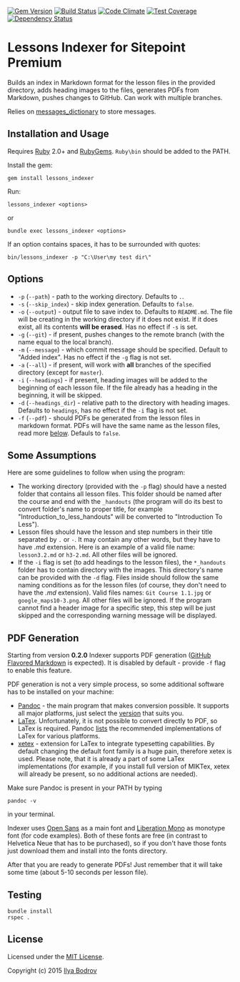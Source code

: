 [![Gem Version](https://badge.fury.io/rb/lessons_indexer.svg)](http://badge.fury.io/rb/lessons_indexer)
[![Build Status](https://travis-ci.org/bodrovis/lessons_indexer.svg?branch=master)](https://travis-ci.org/bodrovis/lessons_indexer)
[![Code Climate](https://codeclimate.com/github/bodrovis/lessons_indexer/badges/gpa.svg)](https://codeclimate.com/github/bodrovis/lessons_indexer)
[![Test Coverage](https://codeclimate.com/github/bodrovis/lessons_indexer/badges/coverage.svg)](https://codeclimate.com/github/bodrovis/lessons_indexer/coverage)
[![Dependency Status](https://gemnasium.com/bodrovis/lessons_indexer.svg)](https://gemnasium.com/bodrovis/lessons_indexer)
# Lessons Indexer for Sitepoint Premium

Builds an index in Markdown format for the lesson files in the provided directory, adds heading images to the files, generates PDFs from Markdown, pushes changes to GitHub. Can work with multiple branches.

Relies on [messages_dictionary](https://github.com/bodrovis-learning/messages_dictionary) to store messages.

## Installation and Usage

Requires [Ruby](https://www.ruby-lang.org) 2.0+ and [RubyGems](https://rubygems.org/). `Ruby\bin` should be added
to the PATH.

Install the gem:

```
gem install lessons_indexer
```

Run:

```
lessons_indexer <options>
```

or 

```
bundle exec lessons_indexer <options>
```

If an option contains spaces, it has to be surrounded with quotes:

```
bin/lessons_indexer -p "C:\User\my test dir\"
```

## Options

* `-p` (`--path`) - path to the working directory. Defaults to `.`.
* `-s` (`--skip_index`) - skip index generation. Defaults to `false`.
* `-o` (`--output`) - output file to save index to. Defaults to `README.md`. The file will be creating in the working
directory if it does not exist. If it does exist, all its contents **will be erased**. Has no effect if `-s` is set.
* `-g` (`--git`) - if present, pushes changes to the remote branch (with the name equal to the local branch).
* `-m` (`--message`) - which commit message should be specified. Default to "Added index". Has no effect if the `-g` flag
is not set.
* `-a` (`--all`) - if present, will work with **all** branches of the specified directory (except for `master`).
* `-i` (`--headings`) - if present, heading images will be added to the beginning of each lesson file. If the file already
has a heading in the beginning, it will be skipped.
* `-d` (`--headings_dir`) - relative path to the directory with heading images.
Defaults to `headings`, has no effect if the `-i` flag is not set.
* `-f` (`--pdf`) - should PDFs be generated from the lesson files in markdown format. PDFs will have the same name as the
lesson files, read more [below](#pdf-generation). Defauls to `false`.

## Some Assumptions

Here are some guidelines to follow when using the program:

* The working directory (provided with the `-p` flag) should have a nested folder that contains all lesson files. This folder should be named after
the course and end with the `_handouts` (the program will do its best to convert folder's name to proper title, for example "Introduction_to_less_handouts" will
be converted to "Introduction To Less").
* Lesson files should have the lesson and step numbers in their title separated by `.` or `-`. It may contain any other
words, but they have to have *.md* extension. Here is an example of a valid file name: `lesson3.2.md` or `h3-2.md`. All other
files will be ignored.
* If the `-i` flag is set (to add headings to the lesson files), the `*_handouts` folder has to contain directory with the images.
This directory's name can be provided with the `-d` flag. Files inside should follow the same naming conditions as for the lesson
files (of course, they don't need to have the *.md* extension). Valid files names: `Git Course 1.1.jpg` or `google_maps10-3.png`.
All other files will be ignored. If the program cannot find a header image for a specific step,
this step will be just skipped and the corresponding warning message will be displayed.

## PDF Generation

Starting from version **0.2.0** Indexer supports PDF generation ([GitHub Flavored Markdown](https://help.github.com/articles/github-flavored-markdown/) is expected). It is disabled by default - provide `-f` flag to enable this feature.

PDF generation is not a very simple process, so some additional software has to be installed on your machine:

* [Pandoc](http://pandoc.org/) - the main program that makes conversion possible. It supports all major platforms, just select the [version](http://pandoc.org/installing.html) that suits you.
* [LaTex](http://www.latex-project.org/). Unfortunately, it is not possible to convert directly to PDF, so LaTex is required. Pandoc [lists](http://pandoc.org/installing.html) the recommended
implementations of LaTex for various platforms.
* [xetex](http://xetex.sourceforge.net/) - extension for LaTex to integrate typesetting capabilities. By default changing the default
font family is a huge pain, therefore xetex is used. Please note, that it is already a part of some LaTex implementations
(for example, if you install full version of MIKTex, xetex will already be present, so no additional actions are needed).

Make sure Pandoc is present in your PATH by typing

```
pandoc -v
```

in your terminal.

Indexer uses [Open Sans](http://www.fontsquirrel.com/fonts/open-sans) as a main font and [Liberation Mono](http://www.fontsquirrel.com/fonts/Liberation-Mono) as monotype font (for code examples). Both of these fonts
are free (in contrast to Helvetica Neue that has to be purchased), so if you don't have those fonts just download them and install into the fonts directory.

After that you are ready to generate PDFs! Just remember that it will take some time (about 5-10 seconds per lesson file).

## Testing

```
bundle install
rspec .
```

## License

Licensed under the [MIT License](https://github.com/bodrovis/LessonsIndexer/blob/master/LICENSE).

Copyright (c) 2015 [Ilya Bodrov](http://radiant-wind.com)
